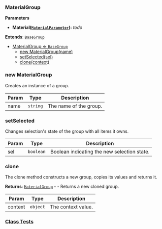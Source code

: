 <a name="MaterialGroup"></a>

### MaterialGroup 
**Parameters**
* **Material([`MaterialParameter`](api/SceneTree/Parameters/MaterialParameter.md)):** _todo_


**Extends**: <code>[BaseGroup](api/SceneTree/Groups/BaseGroup.md)</code>  

* [MaterialGroup ⇐ <code>BaseGroup</code>](#MaterialGroup)
    * [new MaterialGroup(name)](#new-MaterialGroup)
    * [setSelected(sel)](#setSelected)
    * [clone(context)](#clone)

<a name="new_MaterialGroup_new"></a>

### new MaterialGroup
Creates an instance of a group.


| Param | Type | Description |
| --- | --- | --- |
| name | <code>string</code> | The name of the group. |

<a name="MaterialGroup+setSelected"></a>

### setSelected
Changes selection's state of the group with all items it owns.



| Param | Type | Description |
| --- | --- | --- |
| sel | <code>boolean</code> | Boolean indicating the new selection state. |

<a name="MaterialGroup+clone"></a>

### clone
The clone method constructs a new group,
copies its values and returns it.


**Returns**: [<code>MaterialGroup</code>](#MaterialGroup) - - Returns a new cloned group.  

| Param | Type | Description |
| --- | --- | --- |
| context | <code>object</code> | The context value. |



### [Class Tests](api/SceneTree/Groups/MaterialGroup.test)